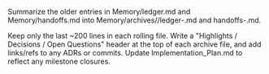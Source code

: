 Summarize the older entries in Memory/ledger.md and Memory/handoffs.md into
Memory/archives/<YYYY-MM>/ledger-<YYYY-MM>.md and handoffs-<YYYY-MM>.md.

Keep only the last ~200 lines in each rolling file.
Write a "Highlights / Decisions / Open Questions" header at the top of each archive file,
and add links/refs to any ADRs or commits. Update Implementation_Plan.md to reflect any milestone closures.
